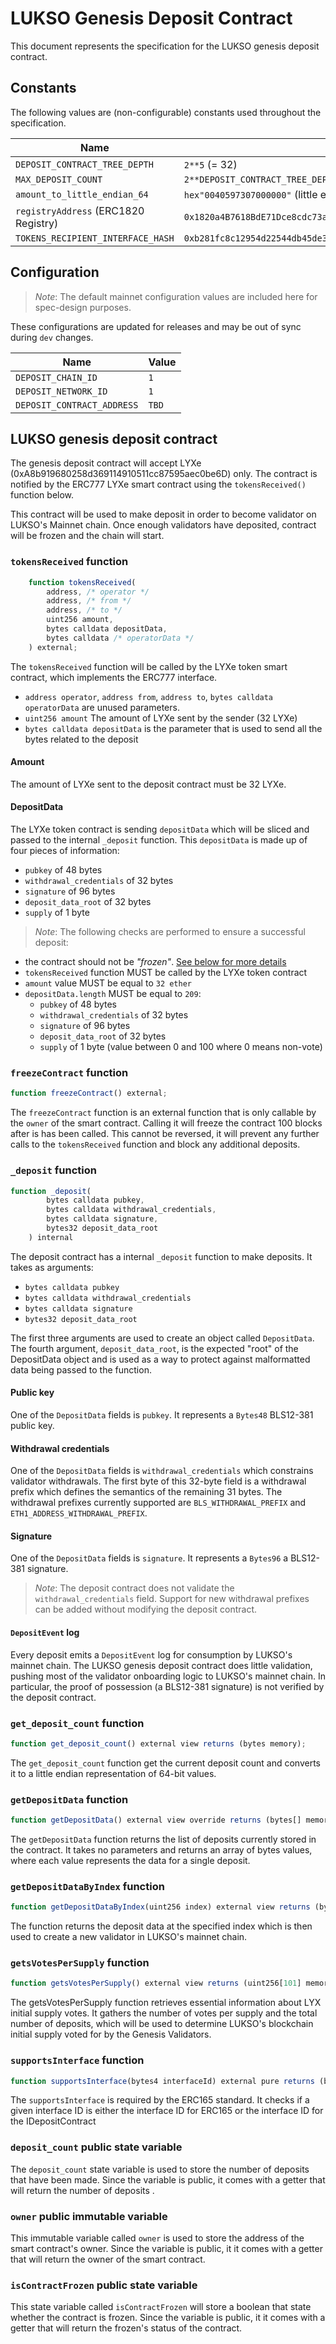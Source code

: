 # LUKSO Genesis Deposit Contract

This document represents the specification for the LUKSO genesis deposit contract.

## Constants

The following values are (non-configurable) constants used throughout the specification.

| Name                                 | Value                                                                  |
| ------------------------------------ | ---------------------------------------------------------------------- |
| `DEPOSIT_CONTRACT_TREE_DEPTH`        | `2**5` (= 32)                                                          |
| `MAX_DEPOSIT_COUNT`                  | `2**DEPOSIT_CONTRACT_TREE_DEPTH - 1`                                   |
| `amount_to_little_endian_64`         | `hex"0040597307000000"` (little endian hex value of: 32 LYXe / 1 gwei) |
| `registryAddress` (ERC1820 Registry) | `0x1820a4B7618BdE71Dce8cdc73aAB6C95905faD24`                           |
| `TOKENS_RECIPIENT_INTERFACE_HASH`    | `0xb281fc8c12954d22544db45de3159a39272895b169a852b314f9cc762e44c53b`   |

## Configuration

> _Note_: The default mainnet configuration values are included here for spec-design purposes.

These configurations are updated for releases and may be out of sync during `dev` changes.

| Name                       | Value |
| -------------------------- | ----- |
| `DEPOSIT_CHAIN_ID`         | `1`   |
| `DEPOSIT_NETWORK_ID`       | `1`   |
| `DEPOSIT_CONTRACT_ADDRESS` | `TBD` |

## LUKSO genesis deposit contract

The genesis deposit contract will accept LYXe (0xA8b919680258d369114910511cc87595aec0be6D) only. The contract is notified by the ERC777 LYXe smart contract using the `tokensReceived()` function below.

This contract will be used to make deposit in order to become validator on LUKSO's Mainnet chain. Once enough validators have deposited, contract will be frozen and the chain will start.

### `tokensReceived` function

```js
    function tokensReceived(
        address, /* operator */
        address, /* from */
        address, /* to */
        uint256 amount,
        bytes calldata depositData,
        bytes calldata /* operatorData */
    ) external;
```

The `tokensReceived` function will be called by the LYXe token smart contract, which implements the ERC777 interface.

- `address operator`, `address from`, `address to`, `bytes calldata operatorData` are unused parameters.
- `uint256 amount` The amount of LYXe sent by the sender (32 LYXe)
- `bytes calldata depositData` is the parameter that is used to send all the bytes related to the deposit

#### Amount

The amount of LYXe sent to the deposit contract must be 32 LYXe.

#### DepositData

The LYXe token contract is sending `depositData` which will be sliced and passed to the internal `_deposit` function. This `depositData` is made up of four pieces of information:

- `pubkey` of 48 bytes
- `withdrawal_credentials` of 32 bytes
- `signature` of 96 bytes
- `deposit_data_root` of 32 bytes
- `supply` of 1 byte

> _Note_: The following checks are performed to ensure a successful deposit:

- the contract should not be _"frozen"_. [See below for more details](#freezeContract-function)
- `tokensReceived` function MUST be called by the LYXe token contract
- `amount` value MUST be equal to `32 ether`
- `depositData.length` MUST be equal to `209`:
  - `pubkey` of 48 bytes
  - `withdrawal_credentials` of 32 bytes
  - `signature` of 96 bytes
  - `deposit_data_root` of 32 bytes
  - `supply` of 1 byte (value between 0 and 100 where 0 means non-vote)

### `freezeContract` function

```js
function freezeContract() external;
```

The `freezeContract` function is an external function that is only callable by the `owner` of the smart contract.
Calling it will freeze the contract 100 blocks after is has been called. This cannot be reversed, it will prevent any further calls to the `tokensReceived` function and block any additional deposits.

### `_deposit` function

```js
function _deposit(
        bytes calldata pubkey,
        bytes calldata withdrawal_credentials,
        bytes calldata signature,
        bytes32 deposit_data_root
    ) internal
```

The deposit contract has a internal `_deposit` function to make deposits.
It takes as arguments:

- `bytes calldata pubkey`
- `bytes calldata withdrawal_credentials`
- `bytes calldata signature`
- `bytes32 deposit_data_root`

The first three arguments are used to create an object called `DepositData`. The fourth argument, `deposit_data_root`, is the expected "root" of the DepositData object and is used as a way to protect against malformatted data being passed to the function.

#### Public key

One of the `DepositData` fields is `pubkey`. It represents a `Bytes48` BLS12-381 public key.

#### Withdrawal credentials

One of the `DepositData` fields is `withdrawal_credentials` which constrains validator withdrawals.
The first byte of this 32-byte field is a withdrawal prefix which defines the semantics of the remaining 31 bytes.
The withdrawal prefixes currently supported are `BLS_WITHDRAWAL_PREFIX` and `ETH1_ADDRESS_WITHDRAWAL_PREFIX`.

#### Signature

One of the `DepositData` fields is `signature`. It represents a `Bytes96` a BLS12-381 signature.

> _Note_: The deposit contract does not validate the `withdrawal_credentials` field.
> Support for new withdrawal prefixes can be added without modifying the deposit contract.

#### `DepositEvent` log

Every deposit emits a `DepositEvent` log for consumption by LUKSO's mainnet chain. The LUKSO genesis deposit contract does little validation, pushing most of the validator onboarding logic to LUKSO's mainnet chain. In particular, the proof of possession (a BLS12-381 signature) is not verified by the deposit contract.

### `get_deposit_count` function

```js
function get_deposit_count() external view returns (bytes memory);
```

The `get_deposit_count` function get the current deposit count and converts it to a little endian representation of 64-bit values.

### `getDepositData` function

```js
function getDepositData() external view override returns (bytes[] memory returnedArray);
```

The `getDepositData` function returns the list of deposits currently stored in the contract. It takes no parameters and returns an array of bytes values, where each value represents the data for a single deposit.

### `getDepositDataByIndex` function

```js
function getDepositDataByIndex(uint256 index) external view returns (bytes memory);
```

The function returns the deposit data at the specified index which is then used to create a new validator in LUKSO's mainnet chain.

### `getsVotesPerSupply` function

```js
function getsVotesPerSupply() external view returns (uint256[101] memory votesPerSupply, uint256 totalVotes);
```

The getsVotesPerSupply function retrieves essential information about LYX initial supply votes. It gathers the number of votes per supply and the total number of deposits, which will be used to determine LUKSO's blockchain initial supply voted for by the Genesis Validators.

### `supportsInterface` function

```js
function supportsInterface(bytes4 interfaceId) external pure returns (bool);
```

The `supportsInterface` is required by the ERC165 standard. It checks if a given interface ID is either the interface ID for ERC165 or the interface ID for the IDepositContract

### `deposit_count` public state variable

The `deposit_count` state variable is used to store the number of deposits that have been made. Since the variable is public, it comes with a getter that will return the number of deposits .

### `owner` public immutable variable

This immutable variable called `owner` is used to store the address of the smart contract's owner. Since the variable is public, it it comes with a getter that will return the owner of the smart contract.

### `isContractFrozen` public state variable

This state variable called `isContractFrozen` will store a boolean that state whether the contract is frozen. Since the variable is public, it it comes with a getter that will return the frozen's status of the contract.
